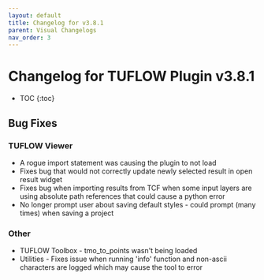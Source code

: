 ```yaml
---
layout: default
title: Changelog for v3.8.1
parent: Visual Changelogs
nav_order: 3
---
```


# Changelog for TUFLOW Plugin v3.8.1

* TOC
{:toc}

## Bug Fixes

### TUFLOW Viewer

* A rogue import statement was causing the plugin to not load
* Fixes bug that would not correctly update newly selected result in open result widget
* Fixes bug when importing results from TCF when some input layers are using absolute path references that could cause a python error
* No longer prompt user about saving default styles - could prompt (many times) when saving a project

### Other

* TUFLOW Toolbox - tmo_to_points wasn't being loaded
* Utilities - Fixes issue when running 'info' function and non-ascii characters are logged which may cause the tool to error
